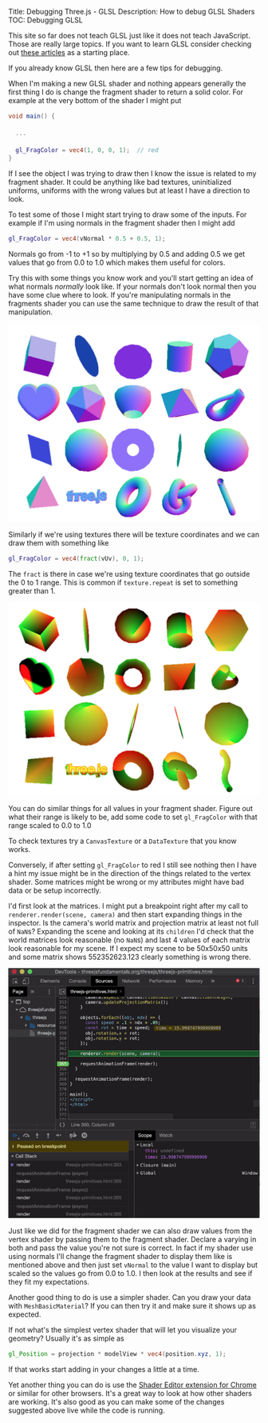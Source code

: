 Title: Debugging Three.js - GLSL
Description: How to debug GLSL Shaders
TOC: Debugging GLSL

This site so far does not teach GLSL just like it does not teach JavaScript.
Those are really large topics. If you want to learn GLSL consider checking out
[these articles](https://webglfundamentals.org) as a starting place.

If you already know GLSL then here are a few tips for debugging.

When I'm making a new GLSL shader and nothing appears generally
the first thing I do is change the fragment shader to return a solid
color. For example at the very bottom of the shader I might put

```glsl
void main() {

  ...

  gl_FragColor = vec4(1, 0, 0, 1);  // red
}
```

If I see the object I was trying to draw then I know the issue is
related to my fragment shader. It could be anything like bad textures,
uninitialized uniforms, uniforms with the wrong values but at least
I have a direction to look.

To test some of those I might start trying to draw some of the inputs.
For example if I'm using normals in the fragment shader then I might
add

```glsl
gl_FragColor = vec4(vNormal * 0.5 + 0.5, 1);
```

Normals go from -1 to +1 so by multiplying by 0.5 and adding 0.5 we get
values that go from 0.0 to 1.0 which makes them useful for colors.

Try this with some things you know work and you'll start getting an idea
of what normals *normally* look like. If your normals don't look normal
then you have some clue where to look. If you're manipulating normals
in the fragments shader you can use the same technique to draw the
result of that manipulation.

<div class="threejs_center"><img src="resources/images/standard-primitive-normals.jpg" style="width: 650px;"></div>

Similarly if we're using textures there will be texture coordinates and we
can draw them with something like

```glsl
gl_FragColor = vec4(fract(vUv), 0, 1);
```

The `fract` is there in case we're using texture coordinates that go outside
the 0 to 1 range. This is common if `texture.repeat` is set to something greater
than 1.

<div class="threejs_center"><img src="resources/images/standard-primitive-uvs.jpg" style="width: 650px;"></div>

You can do similar things for all values in your fragment shader. Figure out
what their range is likely to be, add some code to set `gl_FragColor` with
that range scaled to 0.0 to 1.0

To check textures try a `CanvasTexture` or a `DataTexture` that you 
know works.

Conversely, if after setting `gl_FragColor` to red I still see nothing
then I have a hint my issue might be in the direction of the things
related to the vertex shader. Some matrices might be wrong or my
attributes might have bad data or be setup incorrectly.

I'd first look at the matrices. I might put a breakpoint right after
my call to `renderer.render(scene, camera)` and then start expanding
things in the inspector. Is the camera's world matrix and projection
matrix at least not full of `NaN`s? Expanding the scene and looking
at its `children` I'd check that the world matrices look reasonable (no `NaN`s)
and last 4 values of each matrix look reasonable for my scene. If I 
expect my scene to be 50x50x50 units and some matrix shows 552352623.123 
clearly something is wrong there.

<div class="threejs_center"><img src="resources/images/inspect-matrices.gif"></div>

Just like we did for the fragment shader we can also draw values from the
vertex shader by passing them to the fragment shader. Declare a varying
in both and pass the value you're not sure is correct. In fact if my
shader use using normals I'll change the fragment shader to display them
like is mentioned above and then just set `vNormal` to the value I want 
to display but scaled so the values go from 0.0 to 1.0. I then look at the
results and see if they fit my expectations.

Another good thing to do is use a simpler shader. Can you draw your data
with `MeshBasicMaterial`? If you can then try it and make sure it shows
up as expected.

If not what's the simplest vertex shader that will let you visualize your
geometry? Usually it's as simple as

```glsl
gl_Position = projection * modelView * vec4(position.xyz, 1);
```

If that works start adding in your changes a little at a time.

Yet another thing you can do is use the
[Shader Editor extension for Chrome](https://chrome.google.com/webstore/detail/shader-editor/ggeaidddejpbakgafapihjbgdlbbbpob?hl=en)
or similar for other browsers. It's a great way to look at how other shaders
are working. It's also good as you can make some of the changes suggested above
live while the code is running.




